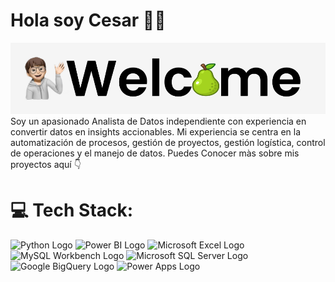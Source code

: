 #  Hola soy Cesar 👨‍💻
<img src="https://raw.githubusercontent.com/Pear-itaPE/Pear-itaPE/main/Captura%20de%20pantalla%202023-12-13%20212510.png" alt="Data Analyst">
Soy un apasionado Analista de Datos independiente con experiencia en convertir datos en insights accionables. Mi experiencia se centra en la automatización de procesos, gestión de proyectos, gestión logística, control de operaciones y el manejo de datos. Puedes Conocer màs sobre mis proyectos aquí 👇

# 💻 Tech Stack:
<img src="https://upload.wikimedia.org/wikipedia/commons/c/c3/Python-logo-notext.svg" alt="Python Logo" style="width:30px;"/>  <img src="https://upload.wikimedia.org/wikipedia/commons/c/cf/New_Power_BI_Logo.svg" alt="Power BI Logo" style="width:30px;"/> 
<img src="https://upload.wikimedia.org/wikipedia/commons/3/34/Microsoft_Office_Excel_%282019%E2%80%93present%29.svg" alt="Microsoft Excel Logo" style="width:30px;"/> <img src="https://cdn.icon-icons.com/icons2/1381/PNG/512/mysqlworkbench_93532.png" alt="MySQL Workbench Logo" style="width:30px;"/> <img src="https://cdn.freebiesupply.com/logos/large/2x/microsoft-sql-server-logo-png-transparent.png" alt="Microsoft SQL Server Logo" style="width:30px;"/> <img src="https://cdn.icon-icons.com/icons2/2699/PNG/512/google_bigquery_logo_icon_168150.png" alt="Google BigQuery Logo" style="width:30px;"/> <img src="https://dynamicssolution.com/wp-content/uploads/2020/10/Power-Apps_03.jpg" alt="Power Apps Logo" style="width:30px;"/>
 

